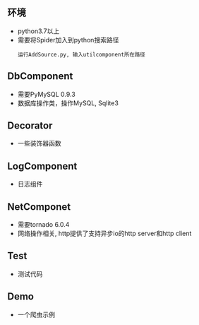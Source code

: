 ## 环境
* python3.7以上
* 需要将Spider加入到python搜索路径
    ```
    运行AddSource.py, 输入utilcomponent所在路径
    ```
## DbComponent
* 需要PyMySQL 0.9.3
* 数据库操作类，操作MySQL, Sqlite3
  
## Decorator
* 一些装饰器函数
  
## LogComponent
* 日志组件

## NetComponet
* 需要tornado 6.0.4
* 网络操作相关, http提供了支持异步io的http server和http client

## Test
* 测试代码
  
## Demo
* 一个爬虫示例
